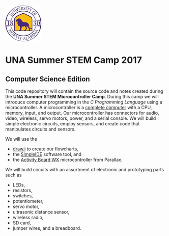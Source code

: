 ![UNA Logo](UNA-roundLionPurpleW.jpg)
# UNA Summer STEM Camp 2017
## Computer Science Edition
This code repository will contain the source code and notes created during the **UNA Summer STEM Microcontroller Camp**. During this camp we will introduce computer programming in the *C Programming Language* using a microcontroller. A microcontroller is a [complete computer](https://en.wikipedia.org/wiki/Microcontroller) with a CPU, memory, input, and output. Our microcontroller has connectors for audio, video, wireless, servo motors, power, and a serial console. We will build simple electronic circuits, employ sensors, and create code that manipulates circuits and sensors.

We will use the

* [draw.i](https://draw.io) to create our flowcharts,
* the [SimpleIDE](http://learn.parallax.com/tutorials/language/propeller-c/propeller-c-set-simpleide) software tool, and
* the [Activity Board WX](https://www.parallax.com/product/32912) microcontroller from Parallax.

We will build circuits with an assortment of electronic and prototyping parts such as

* LEDs,
* resistors,
* switches,
* potentiometer,
* servo motor,
* ultrasonic distance sensor,
* wireless radio,
* SD card,
* jumper wires, and a breadboard.
